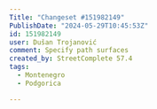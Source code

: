 ```yaml
---
Title: "Changeset #151982149"
PublishDate: "2024-05-29T10:45:53Z"
id: 151982149
user: Dušan Trojanović
comment: Specify path surfaces
created_by: StreetComplete 57.4
tags:
  - Montenegro
  - Podgorica

---
```

